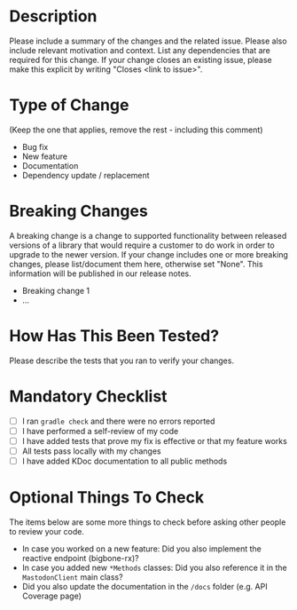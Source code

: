 # Description

Please include a summary of the changes and the related issue. Please also include relevant motivation and context. 
List any dependencies that are required for this change. If your change closes an existing issue, please make this 
explicit by writing "Closes &lt;link to issue&gt;".

# Type of Change

(Keep the one that applies, remove the rest - including this comment)

- Bug fix
- New feature
- Documentation
- Dependency update / replacement

# Breaking Changes

A breaking change is a change to supported functionality between released versions of a library that would require 
a customer to do work in order to upgrade to the newer version. If your change includes one or more breaking changes, 
please list/document them here, otherwise set "None". This information will be published in our release notes.

- Breaking change 1
- ...

# How Has This Been Tested?

Please describe the tests that you ran to verify your changes. 

# Mandatory Checklist

- [ ] I ran `gradle check` and there were no errors reported
- [ ] I have performed a self-review of my code
- [ ] I have added tests that prove my fix is effective or that my feature works
- [ ] All tests pass locally with my changes
- [ ] I have added KDoc documentation to all public methods

# Optional Things To Check

The items below are some more things to check before asking other people to review your code.

- In case you worked on a new feature: Did you also implement the reactive endpoint (bigbone-rx)?
- In case you added new `*Methods` classes: Did you also reference it in the `MastodonClient` main class?
- Did you also update the documentation in the `/docs` folder (e.g. API Coverage page)
